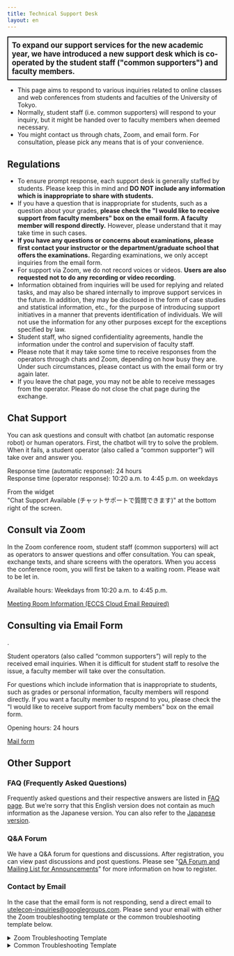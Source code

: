 ```yaml
---
title: Technical Support Desk
layout: en
---
```


<div style="border: 2px solid currentcolor; margin-bottom: 0.5em; padding: 0.5em; font-weight: bold; font-size: larger;">To expand our support services for the new academic year, we have introduced a new support desk which is co-operated by the student staff ("common supporters") and faculty members.</div>

* This page aims to respond to various inquiries related to online classes and web conferences from students and faculties of the University of Tokyo. 
* Normally, student staff (i.e. common supporters) will respond to your inquiry, but it might be handed over to faculty members when deemed necessary.
* You might contact us through chats, Zoom, and email form. For consultation, please pick any means that is of your convenience.

## Regulations

* To ensure prompt response, each support desk is generally staffed by students. Please keep this in mind and **DO NOT include any information which is inappropriate to share with students.**
* If you have a question that is inappropriate for students, such as a question about your grades, **please check the "I would like to receive support from faculty members" box on the email form. A faculty member will respond directly.** However, please understand that it may take time in such cases.
* **If you have any questions or concerns about examinations, please first contact your instructor or the department/graduate school that offers the examinations.** Regarding examinations, we only accept inquiries from the email form.
* For support via Zoom, we do not record voices or videos. **Users are also requested not to do any recording or video recording**.
* Information obtained from inquiries will be used for replying and related tasks, and may also be shared internally to improve support services in the future. In addition, they may be disclosed in the form of case studies and statistical information, etc., for the purpose of introducing support initiatives in a manner that prevents identification of individuals. We will not use the information for any other purposes except for the exceptions specified by law.
* Student staff, who signed confidentiality agreements, handle the information under the control and supervision of faculty staff.
* Please note that it may take some time to receive responses from the operators through chats and Zoom, depending on how busy they are. Under such circumstances, please contact us with the email form or try again later.
* If you leave the chat page, you may not be able to receive messages from the operator. Please do not close the chat page during the exchange.

<div class="support-channel-main">

<h2 id="chat">Chat Support</h2>

<p>You can ask questions and consult with chatbot (an automatic response robot) or human operators. First, the chatbot will try to solve the problem. When it fails, a student operator (also called a “common supporter”) will take over and answer you.</p> 

Response time (automatic response): 24 hours<br>
Response time (operator response): 10:20 a.m. to 4:45 p.m. on weekdays

</div>
<div class="support-channel-link">
From the widget<br>"Chat Support Available (チャットサポートで質問できます)" at the bottom right of the screen.
</div>

<div class="support-channel-main">

<h2 id="zoom">Consult via Zoom</h2>

<p>In the Zoom conference room, student staff (common supporters) will act as operators to answer questions and offer consultation. You can speak, exchange texts, and share screens with the operators. When you access the conference room, you will first be taken to a waiting room. Please wait to be let in.</p> 

Available hours: Weekdays from 10:20 a.m. to 4:45 p.m.

</div>
<div class="support-channel-link">
<a href="https://docs.google.com/document/d/1hN0VpQj3engH5lAZUJ_gIsNTnJBkrUkUXgoV_T03Iec/edit?usp=sharing">Meeting Room Information (ECCS Cloud Email Required)</a>
</div>

<div class="support-channel-main">

<h2 id="email-form">Consulting via Email Form</h2>.

<p>Student operators (also called “common supporters”) will reply to the received email inquiries. When it is difficult for student staff to resolve the issue, a faculty member will take over the consultation.</p>

<p>For questions which include information that is inappropriate to students, such as grades or personal information, faculty members will respond directly. If you want a faculty member to respond to you, please check the "I would like to receive support from faculty members" box on the email form.</p> 

Opening hours: 24 hours

</div>
<div class="support-channel-link">
<a href="https://forms.gle/UmtsPRfGvW1nsXDS7">Mail form</a>
</div>

## Other Support

### FAQ (Frequently Asked Questions)

Frequently asked questions and their respective answers are listed in [FAQ page](/en/faq/).
But we’re sorry that this English version does not contain as much information as the Japanese version. You can also refer to the [Japanese version](/faq/).

### Q&A Forum
We have a Q&A forum for questions and discussions. After registration, you can view past discussions and post questions. Please see "[QA Forum and Mailing List for Announcements](/en/forums/)" for more information on how to register.

### Contact by Email

In the case that the email form is not responding, send a direct email to utelecon-inquiries@googlegroups.com.
Please send your email with either the Zoom troubleshooting template or the common troubleshooting template below.

<details>
<summary>Zoom Troubleshooting Template</summary>

<div class="language-plaintext highlighter-rouge"><div class="highlight"><pre class="highlight"><code>
Name: 
Affiliation: (Department/Faculty/Course taken/Any other else)
Position or Grade: ”Faculty Staff”/ “Student (B1, B2, etc.)”
UTokyo Account(10 digits): 
ECCS Cloud Email Address: ***********(characters/numbers of your choice) @g.ecc.u-tokyo.ac.jp
Can you sign in Zoom with (UTokyo Account(10 digits))@g.ecc.u-tokyo.ac.jp? "Yes"/ "No"
If "Yes", please tell us your user type and capacity:
Details of inquiry:
</code></pre></div></div>

</details>

<details>
<summary>Common Troubleshooting Template</summary>

<div class="language-plaintext highlighter-rouge"><div class="highlight"><pre class="highlight"><code>
Name: 
Affiliation: (Department/Faculty/Course taken/Any other else)
Position or Grade: : ”Faculty Staff”/ “Student (B1, B2, etc.)”
UTokyo Account(10 digits):
Details of inquiry :  
Please provide the following information as far as possible.

a) Which system (e.g. UTAS, Webex) support are you seeking?
b) What did you try to do? If possible, please name the materials and websites that you referred to.
c) Please describe the problem in detail.
</code></pre></div></div>

</details>
